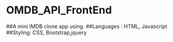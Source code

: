 # OMDB_API_FrontEnd
##A mini IMDB clone app using.
##Languages : HTML, Javascript
##Styling: CSS, Bootstrap,jquery
